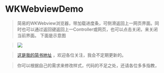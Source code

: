 # WKWebviewDemo
> 简易的WKWebview浏览器，带加载进度条，可侧滑返回上一网页界面。同时也可以通过返回键返回上一Controller或网页，也可以点击关闭，来关闭当前界面。
> 下面是示意图

> ![](https://github.com/ZYiDa/WKWebviewDemo/raw/master/QQ20170828-113431-HD-iloveimg-compressed.gif) 

> [这是我的简书地址](http://www.jianshu.com/u/cd395981b31d "谢谢访问")  ，欢迎各位关注，我会不定期更新的。

> 你可以根据自己的需求来修改样式，代码的不足之处，还请各位多多指教，
